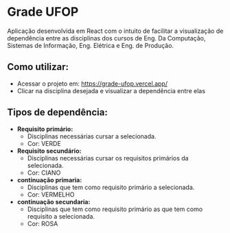 # Grade UFOP
Aplicação desenvolvida em React com o intuito de facilitar a visualização de dependência entre as disciplinas dos cursos de Eng. Da Computação, Sistemas de Informação, Eng. Elétrica e Eng. de Produção.

## Como utilizar:
- Acessar o projeto em: https://grade-ufop.vercel.app/
- Clicar na disciplina desejada e visualizar a dependência entre elas

## Tipos de dependência:
- <b>Requisito primário:  </b>
  - Disciplinas necessárias cursar a selecionada.
  - Cor: VERDE
- <b>Requisito secundário: </b>
  - Disciplinas necessárias cursar os requisitos primários da selecionada.
  - Cor: CIANO
- <b>continuação primaria:  </b>
  - Disciplinas que tem como requisito primário a selecionada.
  - Cor: VERMELHO
- <b>continuação secundaria: </b>
  - Disciplinas que tem como requisito primário as que tem como requisito a selecionada.
  - Cor: ROSA
